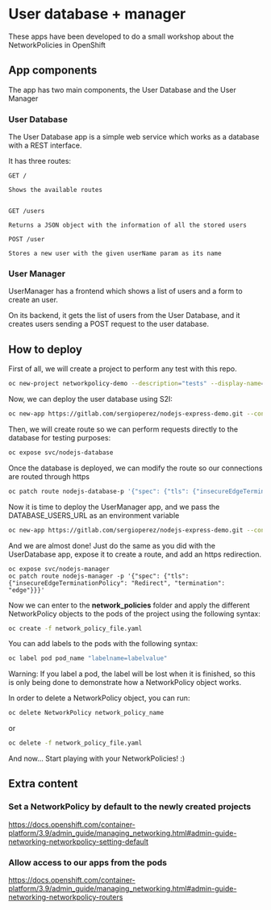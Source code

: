 # User database + manager

These apps have been developed to do a small workshop about the NetworkPolicies in OpenShift

## App components

The app has two main components, the User Database and the User Manager

### User Database

The User Database app is a simple web service which works as a database with a REST interface.

It has three routes:

```
GET /

Shows the available routes


GET /users

Returns a JSON object with the information of all the stored users

POST /user

Stores a new user with the given userName param as its name

```

### User Manager

UserManager has a frontend which shows a list of users and a form to create an user.

On its backend, it gets the list of users from the User Database, and it creates users sending a POST request to the user database.


## How to deploy

First of all, we will create a project to perform any test with this repo.

```bash
oc new-project networkpolicy-demo --description="tests" --display-name="networkpolicy-demo"
```

Now, we can deploy the user database using S2I:

```bash
oc new-app https://gitlab.com/sergioperez/nodejs-express-demo.git --context-dir=user_database --name="nodejs-database"
```

Then, we will create route so we can perform requests directly to the database for testing purposes:

```bash
oc expose svc/nodejs-database
```

Once the database is deployed, we can modify the route so our connections are routed through https

```bash
oc patch route nodejs-database-p '{"spec": {"tls": {"insecureEdgeTerminationPolicy": "Redirect", "termination": "edge"}}}'
```

Now it is time to deploy the UserManager app, and we pass the DATABASE_USERS_URL as an environment variable
```bash
oc new-app https://gitlab.com/sergioperez/nodejs-express-demo.git --context-dir=user_manager --name="nodejs-manager" --env DATABASE_USERS_URL=http://nodejs-database.networkpolicy-demo.svc.cluster.local:8080
```

And we are almost done! Just do the same as you did with the UserDatabase app, expose it to create a route, and add an https redirection.

```
oc expose svc/nodejs-manager
oc patch route nodejs-manager -p '{"spec": {"tls": {"insecureEdgeTerminationPolicy": "Redirect", "termination": "edge"}}}'
```

Now we can enter to the **network_policies** folder and apply the different NetworkPolicy objects to the pods of the project using the following syntax:

```bash
oc create -f network_policy_file.yaml
``` 

You can add labels to the pods with the following syntax:

```bash
oc label pod pod_name "labelname=labelvalue"
```

Warning: If you label a pod, the label will be lost when it is finished, so this is only being done to demonstrate how a NetworkPolicy object works.

In order to delete a NetworkPolicy object, you can run:

```bash
oc delete NetworkPolicy network_policy_name
```

or

```bash
oc delete -f network_policy_file.yaml
```

And now... Start playing with your NetworkPolicies! :)


## Extra content

### Set a NetworkPolicy by default to the newly created projects

https://docs.openshift.com/container-platform/3.9/admin_guide/managing_networking.html#admin-guide-networking-networkpolicy-setting-default

### Allow access to our apps from the pods

https://docs.openshift.com/container-platform/3.9/admin_guide/managing_networking.html#admin-guide-networking-networkpolicy-routers
